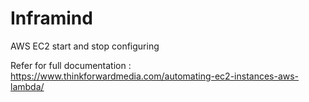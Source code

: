 # Inframind

AWS EC2 start and stop configuring

Refer for full documentation : https://www.thinkforwardmedia.com/automating-ec2-instances-aws-lambda/
